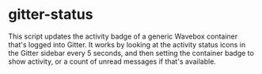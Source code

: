 gitter-status
=============

This script updates the activity badge of a generic Wavebox container that's
logged into Gitter. It works by looking at the activity status icons in the
Gitter sidebar every 5 seconds, and then setting the container badge to show
activity, or a count of unread messages if that's available.
